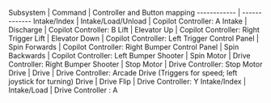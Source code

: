 Subsystem | Command | Controller and Button mapping
------------ | -------------
Intake/Index | Intake/Load/Unload | Copilot Controller: A
Intake | Discharge | Copilot Controller: B
Lift | Elevator Up | Copilot Controller: Right Trigger
Lift | Elevator Down | Copilot Controller: Left Trigger
Control Panel | Spin Forwards | Copilot Controller: Right Bumper
Control Panel | Spin Backwards | Copilot Controller: Left Bumper
Shooter | Spin Motor | Drive Controller: Right Bumper
Shooter | Stop Motor | Drive Controller: Stop Motor
Drive | Drive | Drive Controller: Arcade Drive (Triggers for speed; left joystick for turning)
Drive | Drive Flip | Drive Controller: Y
Intake/Index | Intake/Load | Drive Controller : A
